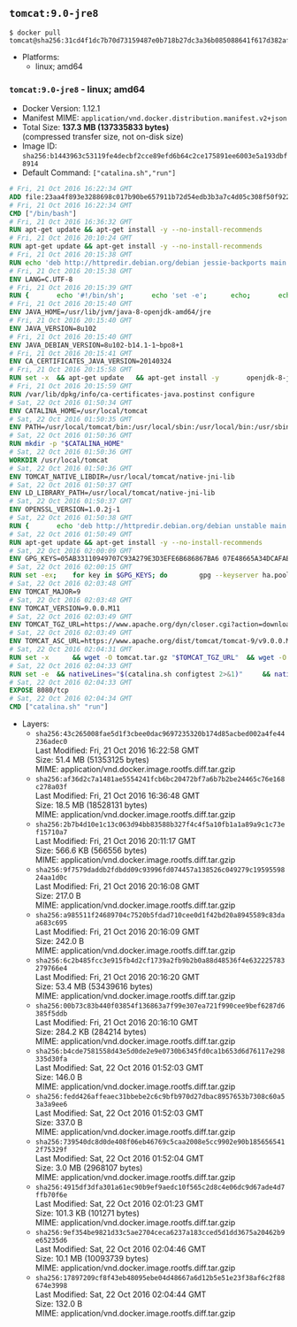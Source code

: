 ## `tomcat:9.0-jre8`

```console
$ docker pull tomcat@sha256:31cd4f1dc7b70d73159487e0b718b27dc3a36b085088641f617d382afea04de7
```

-	Platforms:
	-	linux; amd64

### `tomcat:9.0-jre8` - linux; amd64

-	Docker Version: 1.12.1
-	Manifest MIME: `application/vnd.docker.distribution.manifest.v2+json`
-	Total Size: **137.3 MB (137335833 bytes)**  
	(compressed transfer size, not on-disk size)
-	Image ID: `sha256:b1443963c53119fe4decbf2cce89efd6b64c2ce175891ee6003e5a193dbf8914`
-	Default Command: `["catalina.sh","run"]`

```dockerfile
# Fri, 21 Oct 2016 16:22:34 GMT
ADD file:23aa4f893e3288698c017b90be657911b72d54edb3b3a7c4d05c308f50f9228f in / 
# Fri, 21 Oct 2016 16:22:34 GMT
CMD ["/bin/bash"]
# Fri, 21 Oct 2016 16:36:32 GMT
RUN apt-get update && apt-get install -y --no-install-recommends 		ca-certificates 		curl 		wget 	&& rm -rf /var/lib/apt/lists/*
# Fri, 21 Oct 2016 20:10:24 GMT
RUN apt-get update && apt-get install -y --no-install-recommends 		bzip2 		unzip 		xz-utils 	&& rm -rf /var/lib/apt/lists/*
# Fri, 21 Oct 2016 20:15:38 GMT
RUN echo 'deb http://httpredir.debian.org/debian jessie-backports main' > /etc/apt/sources.list.d/jessie-backports.list
# Fri, 21 Oct 2016 20:15:38 GMT
ENV LANG=C.UTF-8
# Fri, 21 Oct 2016 20:15:39 GMT
RUN { 		echo '#!/bin/sh'; 		echo 'set -e'; 		echo; 		echo 'dirname "$(dirname "$(readlink -f "$(which javac || which java)")")"'; 	} > /usr/local/bin/docker-java-home 	&& chmod +x /usr/local/bin/docker-java-home
# Fri, 21 Oct 2016 20:15:40 GMT
ENV JAVA_HOME=/usr/lib/jvm/java-8-openjdk-amd64/jre
# Fri, 21 Oct 2016 20:15:40 GMT
ENV JAVA_VERSION=8u102
# Fri, 21 Oct 2016 20:15:40 GMT
ENV JAVA_DEBIAN_VERSION=8u102-b14.1-1~bpo8+1
# Fri, 21 Oct 2016 20:15:41 GMT
ENV CA_CERTIFICATES_JAVA_VERSION=20140324
# Fri, 21 Oct 2016 20:15:58 GMT
RUN set -x 	&& apt-get update 	&& apt-get install -y 		openjdk-8-jre-headless="$JAVA_DEBIAN_VERSION" 		ca-certificates-java="$CA_CERTIFICATES_JAVA_VERSION" 	&& rm -rf /var/lib/apt/lists/* 	&& [ "$JAVA_HOME" = "$(docker-java-home)" ]
# Fri, 21 Oct 2016 20:15:59 GMT
RUN /var/lib/dpkg/info/ca-certificates-java.postinst configure
# Sat, 22 Oct 2016 01:50:34 GMT
ENV CATALINA_HOME=/usr/local/tomcat
# Sat, 22 Oct 2016 01:50:35 GMT
ENV PATH=/usr/local/tomcat/bin:/usr/local/sbin:/usr/local/bin:/usr/sbin:/usr/bin:/sbin:/bin
# Sat, 22 Oct 2016 01:50:36 GMT
RUN mkdir -p "$CATALINA_HOME"
# Sat, 22 Oct 2016 01:50:36 GMT
WORKDIR /usr/local/tomcat
# Sat, 22 Oct 2016 01:50:36 GMT
ENV TOMCAT_NATIVE_LIBDIR=/usr/local/tomcat/native-jni-lib
# Sat, 22 Oct 2016 01:50:37 GMT
ENV LD_LIBRARY_PATH=/usr/local/tomcat/native-jni-lib
# Sat, 22 Oct 2016 01:50:37 GMT
ENV OPENSSL_VERSION=1.0.2j-1
# Sat, 22 Oct 2016 01:50:38 GMT
RUN { 		echo 'deb http://httpredir.debian.org/debian unstable main'; 	} > /etc/apt/sources.list.d/unstable.list 	&& { 		echo 'Package: *'; 		echo 'Pin: release a=unstable'; 		echo 'Pin-Priority: -10'; 		echo; 		echo 'Package: openssl libssl*'; 		echo "Pin: version $OPENSSL_VERSION"; 		echo 'Pin-Priority: 990'; 	} > /etc/apt/preferences.d/unstable-openssl
# Sat, 22 Oct 2016 01:50:49 GMT
RUN apt-get update && apt-get install -y --no-install-recommends 		libapr1 		openssl="$OPENSSL_VERSION" 	&& rm -rf /var/lib/apt/lists/*
# Sat, 22 Oct 2016 02:00:09 GMT
ENV GPG_KEYS=05AB33110949707C93A279E3D3EFE6B686867BA6 07E48665A34DCAFAE522E5E6266191C37C037D42 47309207D818FFD8DCD3F83F1931D684307A10A5 541FBE7D8F78B25E055DDEE13C370389288584E7 61B832AC2F1C5A90F0F9B00A1C506407564C17A3 79F7026C690BAA50B92CD8B66A3AD3F4F22C4FED 9BA44C2621385CB966EBA586F72C284D731FABEE A27677289986DB50844682F8ACB77FC2E86E29AC A9C5DF4D22E99998D9875A5110C01C5A2F6059E7 DCFD35E0BF8CA7344752DE8B6FB21E8933C60243 F3A04C595DB5B6A5F1ECA43E3B7BBB100D811BBE F7DA48BB64BCB84ECBA7EE6935CD23C10D498E23
# Sat, 22 Oct 2016 02:00:15 GMT
RUN set -ex; 	for key in $GPG_KEYS; do 		gpg --keyserver ha.pool.sks-keyservers.net --recv-keys "$key"; 	done
# Sat, 22 Oct 2016 02:03:48 GMT
ENV TOMCAT_MAJOR=9
# Sat, 22 Oct 2016 02:03:48 GMT
ENV TOMCAT_VERSION=9.0.0.M11
# Sat, 22 Oct 2016 02:03:49 GMT
ENV TOMCAT_TGZ_URL=https://www.apache.org/dyn/closer.cgi?action=download&filename=tomcat/tomcat-9/v9.0.0.M11/bin/apache-tomcat-9.0.0.M11.tar.gz
# Sat, 22 Oct 2016 02:03:49 GMT
ENV TOMCAT_ASC_URL=https://www.apache.org/dist/tomcat/tomcat-9/v9.0.0.M11/bin/apache-tomcat-9.0.0.M11.tar.gz.asc
# Sat, 22 Oct 2016 02:04:31 GMT
RUN set -x 		&& wget -O tomcat.tar.gz "$TOMCAT_TGZ_URL" 	&& wget -O tomcat.tar.gz.asc "$TOMCAT_ASC_URL" 	&& gpg --batch --verify tomcat.tar.gz.asc tomcat.tar.gz 	&& tar -xvf tomcat.tar.gz --strip-components=1 	&& rm bin/*.bat 	&& rm tomcat.tar.gz* 		&& nativeBuildDir="$(mktemp -d)" 	&& tar -xvf bin/tomcat-native.tar.gz -C "$nativeBuildDir" --strip-components=1 	&& nativeBuildDeps=" 		gcc 		libapr1-dev 		libssl-dev 		make 		openjdk-${JAVA_VERSION%%[-~bu]*}-jdk=$JAVA_DEBIAN_VERSION 	" 	&& apt-get update && apt-get install -y --no-install-recommends $nativeBuildDeps && rm -rf /var/lib/apt/lists/* 	&& ( 		export CATALINA_HOME="$PWD" 		&& cd "$nativeBuildDir/native" 		&& ./configure 			--libdir="$TOMCAT_NATIVE_LIBDIR" 			--prefix="$CATALINA_HOME" 			--with-apr="$(which apr-1-config)" 			--with-java-home="$(docker-java-home)" 			--with-ssl=yes 		&& make -j$(nproc) 		&& make install 	) 	&& apt-get purge -y --auto-remove $nativeBuildDeps 	&& rm -rf "$nativeBuildDir" 	&& rm bin/tomcat-native.tar.gz
# Sat, 22 Oct 2016 02:04:33 GMT
RUN set -e 	&& nativeLines="$(catalina.sh configtest 2>&1)" 	&& nativeLines="$(echo "$nativeLines" | grep 'Apache Tomcat Native')" 	&& nativeLines="$(echo "$nativeLines" | sort -u)" 	&& if ! echo "$nativeLines" | grep 'INFO: Loaded APR based Apache Tomcat Native library' >&2; then 		echo >&2 "$nativeLines"; 		exit 1; 	fi
# Sat, 22 Oct 2016 02:04:33 GMT
EXPOSE 8080/tcp
# Sat, 22 Oct 2016 02:04:34 GMT
CMD ["catalina.sh" "run"]
```

-	Layers:
	-	`sha256:43c265008fae5d1f3cbee0dac9697235320b174d85acbed002a4fe44236adec0`  
		Last Modified: Fri, 21 Oct 2016 16:22:58 GMT  
		Size: 51.4 MB (51353125 bytes)  
		MIME: application/vnd.docker.image.rootfs.diff.tar.gzip
	-	`sha256:af36d2c7a1481ae5554241fcb6bc20472bf7a6b7b2be24465c76e168c278a03f`  
		Last Modified: Fri, 21 Oct 2016 16:36:48 GMT  
		Size: 18.5 MB (18528131 bytes)  
		MIME: application/vnd.docker.image.rootfs.diff.tar.gzip
	-	`sha256:2b7b4d10e1c13c063d94bb83588b327f4c4f5a10fb1a1a89a9c1c73ef15710a7`  
		Last Modified: Fri, 21 Oct 2016 20:11:17 GMT  
		Size: 566.6 KB (566556 bytes)  
		MIME: application/vnd.docker.image.rootfs.diff.tar.gzip
	-	`sha256:9f7579daddb2fdbdd09c93996fd074457a138526c049279c1959559824aa1d0c`  
		Last Modified: Fri, 21 Oct 2016 20:16:08 GMT  
		Size: 217.0 B  
		MIME: application/vnd.docker.image.rootfs.diff.tar.gzip
	-	`sha256:a985511f24689704c7520b5fdad710cee0d1f42bd20a8945589c83daa683c695`  
		Last Modified: Fri, 21 Oct 2016 20:16:09 GMT  
		Size: 242.0 B  
		MIME: application/vnd.docker.image.rootfs.diff.tar.gzip
	-	`sha256:6c2b485fcc3e915fb4d2cf1739a2fb9b2b0a88d48536f4e632225783279766e4`  
		Last Modified: Fri, 21 Oct 2016 20:16:20 GMT  
		Size: 53.4 MB (53439616 bytes)  
		MIME: application/vnd.docker.image.rootfs.diff.tar.gzip
	-	`sha256:00b73c83b440f03854f136863a7f99e307ea721f990cee9bef6287d6385f5ddb`  
		Last Modified: Fri, 21 Oct 2016 20:16:10 GMT  
		Size: 284.2 KB (284214 bytes)  
		MIME: application/vnd.docker.image.rootfs.diff.tar.gzip
	-	`sha256:b4cde7581558d43e5d0de2e9e0730b6345fd0ca1b653d6d76117e298335d30fa`  
		Last Modified: Sat, 22 Oct 2016 01:52:03 GMT  
		Size: 146.0 B  
		MIME: application/vnd.docker.image.rootfs.diff.tar.gzip
	-	`sha256:fedd426affeaec31bbebe2c6c9bfb970d27dbac8957653b7308c60a53a3a9ee6`  
		Last Modified: Sat, 22 Oct 2016 01:52:03 GMT  
		Size: 337.0 B  
		MIME: application/vnd.docker.image.rootfs.diff.tar.gzip
	-	`sha256:739540dc8d0de408f06eb46769c5caa2008e5cc9902e90b1856565412f75329f`  
		Last Modified: Sat, 22 Oct 2016 01:52:04 GMT  
		Size: 3.0 MB (2968107 bytes)  
		MIME: application/vnd.docker.image.rootfs.diff.tar.gzip
	-	`sha256:4915df3dfa301a61ec90b9ef9aedc10f565c2d8c4e06dc9d67ade4d7ffb70f6e`  
		Last Modified: Sat, 22 Oct 2016 02:01:23 GMT  
		Size: 101.3 KB (101271 bytes)  
		MIME: application/vnd.docker.image.rootfs.diff.tar.gzip
	-	`sha256:9ef354be9821d33c5ae2704ceca6237a183cced5d1dd3675a20462b9e65235d6`  
		Last Modified: Sat, 22 Oct 2016 02:04:46 GMT  
		Size: 10.1 MB (10093739 bytes)  
		MIME: application/vnd.docker.image.rootfs.diff.tar.gzip
	-	`sha256:17897209cf8f43eb48095ebe04d48667a6d12b5e51e23f38af6c2f88674e3998`  
		Last Modified: Sat, 22 Oct 2016 02:04:44 GMT  
		Size: 132.0 B  
		MIME: application/vnd.docker.image.rootfs.diff.tar.gzip
